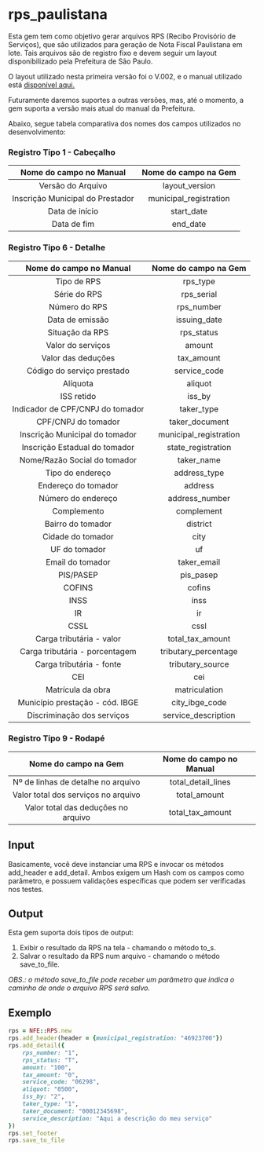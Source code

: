 # rps_paulistana

Esta gem tem como objetivo gerar arquivos RPS (Recibo Provisório de Serviços), que são utilizados para geração de Nota Fiscal Paulistana em lote. Tais arquivos são de registro fixo e devem seguir um layout disponibilizado pela Prefeitura de São Paulo.

O layout utilizado nesta primeira versão foi o V.002, e o manual utilizado está [disponível aqui.](http://nfpaulistana.prefeitura.sp.gov.br/arquivos/manual/NFe_Layout_RPS.pdf)

Futuramente daremos suportes a outras versões, mas, até o momento, a gem suporta a versão mais atual do manual da Prefeitura.

Abaixo, segue tabela comparativa dos nomes dos campos utilizados no desenvolvimento:

### Registro Tipo 1 - Cabeçalho

| Nome do campo no Manual             | Nome do campo na Gem |
| :------------------:             | :---------------------: |
| Versão do Arquivo                | layout_version          |
| Inscrição Municipal do Prestador | municipal_registration  |
| Data de início                   | start_date              |
| Data de fim                      | end_date                |

### Registro Tipo 6 - Detalhe

| Nome do campo no Manual             | Nome do campo na Gem |
| :------------------:             | :---------------------: |
| Tipo de RPS                | rps_type          |
| Série do RPS | rps_serial  |
| Número do RPS                  | rps_number              |
| Data de emissão                      | issuing_date                |
| Situação da RPS               | rps_status |
| Valor do serviços             | amount |
| Valor das deduções         | tax_amount |
| Código do serviço prestado    | service_code      |
| Alíquota                     | aliquot            |
| ISS retido                   | iss_by             |
| Indicador de CPF/CNPJ do tomador | taker_type     |
| CPF/CNPJ do tomador          | taker_document |
| Inscrição Municipal do tomador | municipal_registration |
| Inscrição Estadual do tomador | state_registration |
| Nome/Razão Social do tomador  | taker_name | 
| Tipo do endereço              | address_type |
| Endereço do tomador           | address      |
| Número do endereço            | address_number | 
| Complemento                   | complement     |
| Bairro do tomador             | district |
| Cidade do tomador             | city     |
| UF do tomador                 | uf        |
| Email do tomador              | taker_email |
| PIS/PASEP                     | pis_pasep   |
| COFINS                        | cofins     |
| INSS                          | inss       |
| IR                            | ir         |
| CSSL                          | cssl       |
| Carga tributária - valor      | total_tax_amount |
| Carga tributária - porcentagem |  tributary_percentage |
| Carga tributária - fonte      | tributary_source |
| CEI                           | cei |
| Matrícula da obra             | matriculation |
| Município prestação - cód. IBGE | city_ibge_code |
| Discriminação dos serviços | service_description | 

### Registro Tipo 9 - Rodapé

| Nome do campo na Gem             | Nome do campo no Manual |
| :------------------:             | :---------------------: |
| Nº de linhas de detalhe no arquivo | total_detail_lines |
| Valor total dos serviços no arquivo | total_amount |
| Valor total das deduções no arquivo | total_tax_amount |

## Input
Basicamente, você deve instanciar uma RPS e invocar os métodos add_header e add_detail. Ambos exigem um Hash com os campos como parâmetro, e possuem validações específicas que podem ser verificadas nos testes.


## Output
Esta gem suporta dois tipos de output:

1. Exibir o resultado da RPS na tela - chamando o método to_s.
2. Salvar o resultado da RPS num arquivo - chamando o método save_to_file.

*OBS.: o método save_to_file pode receber um parâmetro que indica o caminho de onde o arquivo RPS será salvo.*

## Exemplo

```ruby
rps = NFE::RPS.new
rps.add_header(header = {municipal_registration: "46923700"})
rps.add_detail({
    rps_number: "1",
    rps_status: "T",
    amount: "100",
    tax_amount: "0",
    service_code: "06298",
    aliquot: "0500",
    iss_by: "2",
    taker_type: "1",
    taker_document: "00012345698",
    service_description: "Aqui a descrição do meu serviço"
})
rps.set_footer
rps.save_to_file
```
